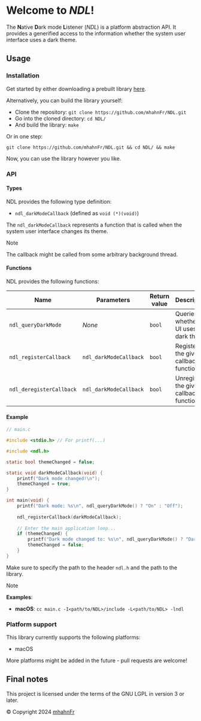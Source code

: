 # Welcome to *NDL*!
The **N**ative **D**ark mode **L**istener (_NDL_) is a platform abstraction API. It provides a generified access to
the information whether the system user interface uses a dark theme.

## Usage
### Installation
Get started by either downloading a prebuilt library [here][2].

Alternatively, you can build the library yourself:
- Clone the repository: `git clone https://github.com/mhahnFr/NDL.git`
- Go into the cloned directory: `cd NDL/`
- And build the library: `make`

Or in one step:
```shell
git clone https://github.com/mhahnFr/NDL.git && cd NDL/ && make
```

Now, you can use the library however you like.

### API
#### Types
NDL provides the following type definition:
- `ndl_darkModeCallback` (defined as `void (*)(void)`)

The `ndl_darkModeCallback` represents a function that is called when the system user interface changes its theme.

> [!NOTE]
> The callback might be called from some arbitrary background thread.

#### Functions
NDL provides the following functions:

| Name                     | Parameters             | Return value | Description                              |
|--------------------------|------------------------|--------------|------------------------------------------|
| `ndl_queryDarkMode`      | _None_                 | `bool`       | Queries whether the UI uses a dark theme |
| `ndl_registerCallback`   | `ndl_darkModeCallback` | `bool`       | Registers the given callback function    |
| `ndl_deregisterCallback` | `ndl_darkModeCallback` | `bool`       | Unregisters the given callback function  |

#### Example
```C
// main.c

#include <stdio.h> // For printf(...)

#include <ndl.h>

static bool themeChanged = false;

static void darkModeCallback(void) {
    printf("Dark mode changed!\n");
    themeChanged = true;
}

int main(void) {
    printf("Dark mode: %s\n", ndl_queryDarkMode() ? "On" : "Off");
    
    ndl_registerCallback(darkModeCallback);
    
    // Enter the main application loop...
    if (themeChanged) {
        printf("Dark mode changed to: %s\n", ndl_queryDarkMode() ? "Dark" : "Light");
        themeChanged = false;
    }
}
```

Make sure to specify the path to the header `ndl.h` and the path to the library.

> [!NOTE]
> **Examples**:
> - **macOS**: `cc main.c -I<path/to/NDL>/include -L<path/to/NDL> -lndl`

### Platform support
This library currently supports the following platforms:
- macOS

More platforms might be added in the future - pull requests are welcome!

## Final notes
This project is licensed under the terms of the GNU LGPL in version 3 or later.

© Copyright 2024 [mhahnFr][1]

[1]: https://github.com/mhahnFr
[2]: https://github.com/mhahnFr/NDL/releases/latest
